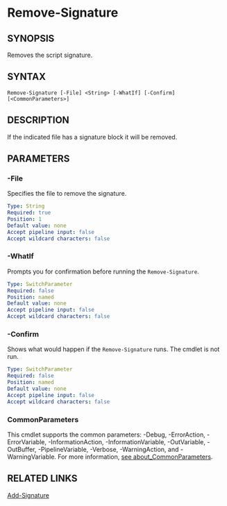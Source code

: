 # Remove-Signature

## SYNOPSIS
Removes the script signature.

## SYNTAX
```
Remove-Signature [-File] <String> [-WhatIf] [-Confirm] [<CommonParameters>]
```

## DESCRIPTION
If the indicated file has a signature block it will be removed.
## PARAMETERS

### -File
Specifies the file to remove the signature.
```yaml
Type: String
Required: true
Position: 1
Default value: none
Accept pipeline input: false
Accept wildcard characters: false
```

### -WhatIf
Prompts you for confirmation before running the `Remove-Signature`.
```yaml
Type: SwitchParameter
Required: false
Position: named
Default value: none
Accept pipeline input: false
Accept wildcard characters: false
```

### -Confirm
Shows what would happen if the `Remove-Signature` runs. The cmdlet is not run.
```yaml
Type: SwitchParameter
Required: false
Position: named
Default value: none
Accept pipeline input: false
Accept wildcard characters: false
```
### CommonParameters
This cmdlet supports the common parameters: -Debug, -ErrorAction, -ErrorVariable, -InformationAction, -InformationVariable, -OutVariable, -OutBuffer, -PipelineVariable, -Verbose, -WarningAction, and -WarningVariable. For more information, [see about_CommonParameters](https://docs.microsoft.com/pl-pl/powershell/module/microsoft.powershell.core/about/about_commonparameters).

## RELATED LINKS
[Add-Signature](Add-Signature.md)


